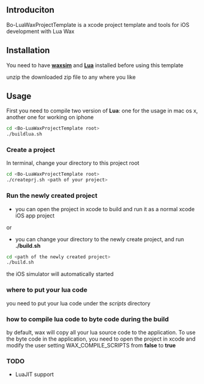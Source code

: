 Introduciton
------------------------

Bo-LuaWaxProjectTemplate is a xcode project template and tools for iOS development with Lua Wax

Installation
------------------------
You need to have [**waxsim**](https://github.com/square/waxsim) and [**Lua**](http://lua.org) installed before using this template

unzip the downloaded zip file to any where you like

Usage
------------------------
First you need to compile two version of **Lua**: one for the usage in mac os x, another one for working on iphone
`````sh
cd <Bo-LuaWaxProjectTemplate root>
./buildlua.sh
`````

### Create a project
In terminal, change your directory to this project root
`````sh
cd <Bo-LuaWaxProjectTemplate root>
./createprj.sh <path of your project>
`````

### Run the newly created project
- you can open the project in xcode to build and run it as a normal xcode iOS app project

or 

- you can change your directory to the newly create project, and run **./build.sh**

`````sh
cd <path of the newly created project>
./build.sh
`````

the iOS simulator will automatically started

### where to put your lua code
you need to put your lua code under the *scripts* directory 

### how to compile lua code to byte code during the build
by default, wax will copy all your lua source code to the application. To use the byte code in the application,
you need to open the project in xcode and modify the user setting WAX_COMPILE_SCRIPTS from **false** to **true**


### TODO
- LuaJIT support

